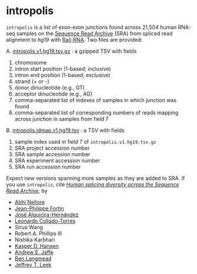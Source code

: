 # intropolis

`intropolis` is a list of exon-exon junctions found across 21,504 human RNA-seq samples on the [Sequence Read Archive](http://www.ncbi.nlm.nih.gov/sra) (SRA) from spliced read alignment to *hg19* with [Rail-RNA](http://rail.bio). Two files are provided:

A. [intropolis.v1.hg19.tsv.gz](http://bit.ly/1SfBRTi) : a gzipped TSV with fields
  1. chromosome
  2. intron start position (1-based; inclusive)
  3. intron end position (1-based; exclusive)
  4. strand (+ or -)
  5. donor dinucleotide (e.g., GT)
  6. acceptor dinucleotide (e.g., AG)
  7. comma-separated list of indexes of samples in which junction was found
  8. comma-separated list of corresponding numbers of reads mapping across junction in samples from field 7

B. <a href="http://bit.ly/1PmKdpD" download>intropolis.idmap.v1.hg19.tsv</a> : a TSV with fields
  1. sample index used in field 7 of `intropolis.v1.hg19.tsv.gz`
  2. SRA project accession number
  3. SRA sample accession number
  4. SRA experiment accession number
  5. SRA run accession number

Expect new versions spanning more samples as they are added to SRA. If you use `intropolis`, cite [*Human splicing diversity across the Sequence Read Archive*](http://bioarxiv.org/), by

* [Abhi Nellore](http://nellore.github.io)
* [Jean-Philippe Fortin](http://jfortinbiostats.com/)
* [José Alquicira-Hernández](https://github.com/joseah)
* [Leonardo Collado-Torres](http://www.biostat.jhsph.edu/~lcollado/)
* Siruo Wang
* Robert A. Phillips III
* Nishika Karbhari
* [Kasper D. Hansen](http://www.hansenlab.org/)
* [Andrew E. Jaffe](http://www.aejaffe.com/)
* [Ben Langmead](http://www.langmead-lab.org/)
* [Jeffrey T. Leek](http://jtleek.com/)
